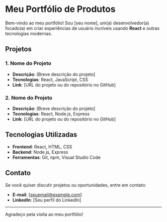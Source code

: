 # Meu Portfólio de Produtos

Bem-vindo ao meu portfólio! Sou [seu nome], um(a) desenvolvedor(a) focado(a) em criar experiências de usuário incríveis usando **React** e outras tecnologias modernas.

## Projetos

### 1. Nome do Projeto
- **Descrição**: [Breve descrição do projeto]
- **Tecnologias**: React, JavaScript, CSS
- **Link**: [URL do projeto ou do repositório no GitHub]

### 2. Nome do Projeto
- **Descrição**: [Breve descrição do projeto]
- **Tecnologias**: React, Node.js, Express
- **Link**: [URL do projeto ou do repositório no GitHub]

## Tecnologias Utilizadas

- **Frontend**: React, HTML, CSS
- **Backend**: Node.js, Express
- **Ferramentas**: Git, npm, Visual Studio Code

## Contato

Se você quiser discutir projetos ou oportunidades, entre em contato:

- **E-mail**: [seuemail@example.com]
- **LinkedIn**: [Seu perfil do LinkedIn]

---

Agradeço pela visita ao meu portfólio!
